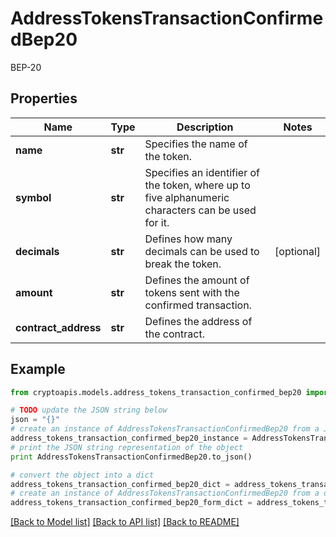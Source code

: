 # AddressTokensTransactionConfirmedBep20

BEP-20

## Properties
Name | Type | Description | Notes
------------ | ------------- | ------------- | -------------
**name** | **str** | Specifies the name of the token. | 
**symbol** | **str** | Specifies an identifier of the token, where up to five alphanumeric characters can be used for it. | 
**decimals** | **str** | Defines how many decimals can be used to break the token. | [optional] 
**amount** | **str** | Defines the amount of tokens sent with the confirmed transaction. | 
**contract_address** | **str** | Defines the address of the contract. | 

## Example

```python
from cryptoapis.models.address_tokens_transaction_confirmed_bep20 import AddressTokensTransactionConfirmedBep20

# TODO update the JSON string below
json = "{}"
# create an instance of AddressTokensTransactionConfirmedBep20 from a JSON string
address_tokens_transaction_confirmed_bep20_instance = AddressTokensTransactionConfirmedBep20.from_json(json)
# print the JSON string representation of the object
print AddressTokensTransactionConfirmedBep20.to_json()

# convert the object into a dict
address_tokens_transaction_confirmed_bep20_dict = address_tokens_transaction_confirmed_bep20_instance.to_dict()
# create an instance of AddressTokensTransactionConfirmedBep20 from a dict
address_tokens_transaction_confirmed_bep20_form_dict = address_tokens_transaction_confirmed_bep20.from_dict(address_tokens_transaction_confirmed_bep20_dict)
```
[[Back to Model list]](../README.md#documentation-for-models) [[Back to API list]](../README.md#documentation-for-api-endpoints) [[Back to README]](../README.md)



